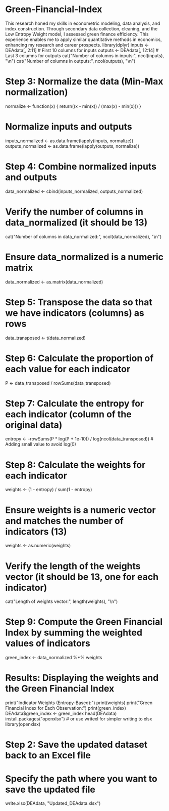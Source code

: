 # Green-Financial-Index
This research  honed my skills in econometric modeling, data analysis, and index construction. Through secondary data collection, cleaning, and the Low Entropy Weight model, I assessed green finance efficiency. This experience enables me to apply similar quantitative methods in economics, enhancing my research and career prospects.
library(dplyr)
inputs <- DEAdata[, 2:11]  # First 10 columns for inputs
outputs <- DEAdata[, 12:14]  # Last 3 columns for outputs
cat("Number of columns in inputs:", ncol(inputs), "\n")
cat("Number of columns in outputs:", ncol(outputs), "\n")
# Step 3: Normalize the data (Min-Max normalization)
normalize <- function(x) {
  return((x - min(x)) / (max(x) - min(x)))
}
# Normalize inputs and outputs
inputs_normalized <- as.data.frame(lapply(inputs, normalize))
outputs_normalized <- as.data.frame(lapply(outputs, normalize))
# Step 4: Combine normalized inputs and outputs
data_normalized <- cbind(inputs_normalized, outputs_normalized)
# Verify the number of columns in data_normalized (it should be 13)
cat("Number of columns in data_normalized:", ncol(data_normalized), "\n")
# Ensure data_normalized is a numeric matrix
data_normalized <- as.matrix(data_normalized)
# Step 5: Transpose the data so that we have indicators (columns) as rows
data_transposed <- t(data_normalized)
# Step 6: Calculate the proportion of each value for each indicator
P <- data_transposed / rowSums(data_transposed)

# Step 7: Calculate the entropy for each indicator (column of the original data)
entropy <- -rowSums(P * log(P + 1e-10)) / log(ncol(data_transposed))  # Adding small value to avoid log(0)

# Step 8: Calculate the weights for each indicator
weights <- (1 - entropy) / sum(1 - entropy)

# Ensure weights is a numeric vector and matches the number of indicators (13)
weights <- as.numeric(weights)
# Verify the length of the weights vector (it should be 13, one for each indicator)
cat("Length of weights vector:", length(weights), "\n")
# Step 9: Compute the Green Financial Index by summing the weighted values of indicators
green_index <- data_normalized %*% weights
# Results: Displaying the weights and the Green Financial Index
print("Indicator Weights (Entropy-Based):")
print(weights)
print("Green Financial Index for Each Observation:")
print(green_index)
DEAdata$green_index <- green_index
head(DEAdata)
install.packages("openxlsx")  # or use writexl for simpler writing to xlsx
library(openxlsx)
# Step 2: Save the updated dataset back to an Excel file
# Specify the path where you want to save the updated file
write.xlsx(DEAdata, "Updated_DEAdata.xlsx")

